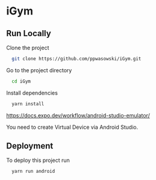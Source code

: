 
# iGym




## Run Locally

Clone the project

```bash
  git clone https://github.com/ppwasowski/iGym.git
```

Go to the project directory

```bash
  cd iGym
```

Install dependencies

```bash
  yarn install
```

https://docs.expo.dev/workflow/android-studio-emulator/

You need to create Virtual Device via Android Studio.
## Deployment

To deploy this project run

```bash
  yarn run android
```

